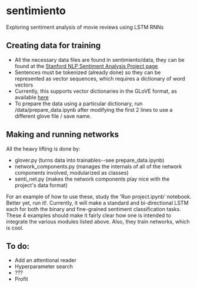 # sentimiento

Exploring sentiment analysis of movie reviews using LSTM RNNs

## Creating data for training
- All the necessary data files are found in sentimiento/data, they can be found at the [Stanford NLP Sentiment Analysis Project page](http://nlp.stanford.edu/sentiment/)
- Sentences must be tokenized (already done) so they can be represented as vector sequences, which requires a dictionary of word vectors
- Currently, this supports vector dictionaries in the GLoVE format, as available [here](http://nlp.stanford.edu/projects/glove/)
- To prepare the data using a particular dictionary, run /data/prepare_data.ipynb after modifying the first 2 lines to use a different glove file / save name.


## Making and running networks
All the heavy lifting is done by:
- glover.py (turns data into trainables--see prepare_data.ipynb)
- network_components.py (manages the internals of all of the network components involved, modularized as classes)
- senti_net.py (makes the network components play nice with the project's data format)

For an example of how to use these, study the 'Run project.ipynb' notebook. Better yet, run it!. Currently, it will make a standard and bi-directional LSTM each for both the binary and fine-grained sentiment classification tasks. These 4 examples should make it fairly clear how one is intended to integrate the various modules listed above. Also, they train networks, which is cool.

## To do:
- Add an attentional reader
- Hyperparameter search
- ???
- Profit
